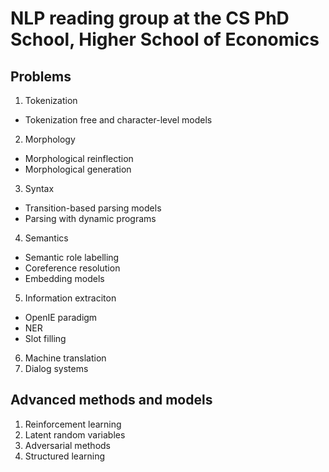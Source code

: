 # NLP reading group at the CS PhD School, Higher School of Economics 

## Problems 
1. Tokenization
* Tokenization free and character-level models
2. Morphology
* Morphological reinflection 
* Morphological generation
3. Syntax 
* Transition-based parsing models
* Parsing with dynamic programs  
4. Semantics 
* Semantic role labelling
* Coreference resolution 
* Embedding models 
5. Information extraciton 
* OpenIE paradigm
* NER
* Slot filling
6. Machine translation
7. Dialog systems 


## Advanced methods and models 
1. Reinforcement learning 
2. Latent random variables  
3. Adversarial methods 
4. Structured learning 
